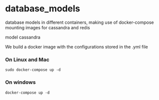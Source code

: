 # database_models
database models in different containers, making use of docker-compose mounting images for cassandra and redis


model cassandra

We build a docker image with the configurations stored in the .yml file

### On Linux and Mac
```sudo docker-compose up -d```

### On windows
```docker-compose up -d```

